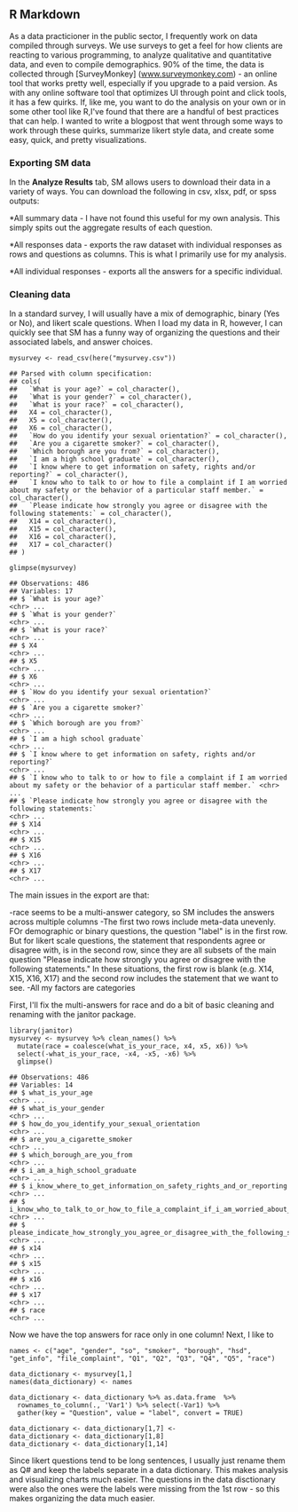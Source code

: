 R Markdown
----------

As a data practicioner in the public sector, I frequently work on data
compiled through surveys. We use surveys to get a feel for how clients
are reacting to various programming, to analyze qualitative and
quantitative data, and even to compile demographics. 90% of the time,
the data is collected through \[SurveyMonkey\] (www.surveymonkey.com) -
an online tool that works pretty well, especially if you upgrade to a
paid version. As with any online software tool that optimizes UI through
point and click tools, it has a few quirks. If, like me, you want to do
the analysis on your own or in some other tool like R,I've found that
there are a handful of best practices that can help. I wanted to write a
blogpost that went through some ways to work through these quirks,
summarize likert style data, and create some easy, quick, and pretty
visualizations.

### Exporting SM data

In the **Analyze Results** tab, SM allows users to download their data
in a variety of ways. You can download the following in csv, xlsx, pdf,
or spss outputs:

\*All summary data - I have not found this useful for my own analysis.
This simply spits out the aggregate results of each question.

\*All responses data - exports the raw dataset with individual responses
as rows and questions as columns. This is what I primarily use for my
analysis.

\*All individual responses - exports all the answers for a specific
individual.

### Cleaning data

In a standard survey, I will usually have a mix of demographic, binary
(Yes or No), and likert scale questions. When I load my data in R,
however, I can quickly see that SM has a funny way of organizing the
questions and their associated labels, and answer choices.

    mysurvey <- read_csv(here("mysurvey.csv"))

    ## Parsed with column specification:
    ## cols(
    ##   `What is your age?` = col_character(),
    ##   `What is your gender?` = col_character(),
    ##   `What is your race?` = col_character(),
    ##   X4 = col_character(),
    ##   X5 = col_character(),
    ##   X6 = col_character(),
    ##   `How do you identify your sexual orientation?` = col_character(),
    ##   `Are you a cigarette smoker?` = col_character(),
    ##   `Which borough are you from?` = col_character(),
    ##   `I am a high school graduate` = col_character(),
    ##   `I know where to get information on safety, rights and/or reporting?` = col_character(),
    ##   `I know who to talk to or how to file a complaint if I am worried about my safety or the behavior of a particular staff member.` = col_character(),
    ##   `Please indicate how strongly you agree or disagree with the following statements:` = col_character(),
    ##   X14 = col_character(),
    ##   X15 = col_character(),
    ##   X16 = col_character(),
    ##   X17 = col_character()
    ## )

    glimpse(mysurvey)

    ## Observations: 486
    ## Variables: 17
    ## $ `What is your age?`                                                                                                              <chr> ...
    ## $ `What is your gender?`                                                                                                           <chr> ...
    ## $ `What is your race?`                                                                                                             <chr> ...
    ## $ X4                                                                                                                               <chr> ...
    ## $ X5                                                                                                                               <chr> ...
    ## $ X6                                                                                                                               <chr> ...
    ## $ `How do you identify your sexual orientation?`                                                                                   <chr> ...
    ## $ `Are you a cigarette smoker?`                                                                                                    <chr> ...
    ## $ `Which borough are you from?`                                                                                                    <chr> ...
    ## $ `I am a high school graduate`                                                                                                    <chr> ...
    ## $ `I know where to get information on safety, rights and/or reporting?`                                                            <chr> ...
    ## $ `I know who to talk to or how to file a complaint if I am worried about my safety or the behavior of a particular staff member.` <chr> ...
    ## $ `Please indicate how strongly you agree or disagree with the following statements:`                                              <chr> ...
    ## $ X14                                                                                                                              <chr> ...
    ## $ X15                                                                                                                              <chr> ...
    ## $ X16                                                                                                                              <chr> ...
    ## $ X17                                                                                                                              <chr> ...

The main issues in the export are that:

-race seems to be a multi-answer category, so SM includes the answers
across multiple columns -The first two rows include meta-data unevenly.
FOr demographic or binary questions, the question "label" is in the
first row. But for likert scale questions, the statement that
respondents agree or disagree with, is in the second row, since they are
all subsets of the main question "Please indicate how strongly you agree
or disagree with the following statements." In these situations, the
first row is blank (e.g. X14, X15, X16, X17) and the second row includes
the statement that we want to see. -All my factors are categories

First, I'll fix the multi-answers for race and do a bit of basic
cleaning and renaming with the janitor package.

    library(janitor)
    mysurvey <- mysurvey %>% clean_names() %>% 
      mutate(race = coalesce(what_is_your_race, x4, x5, x6)) %>% 
      select(-what_is_your_race, -x4, -x5, -x6) %>% 
      glimpse()

    ## Observations: 486
    ## Variables: 14
    ## $ what_is_your_age                                                                                                              <chr> ...
    ## $ what_is_your_gender                                                                                                           <chr> ...
    ## $ how_do_you_identify_your_sexual_orientation                                                                                   <chr> ...
    ## $ are_you_a_cigarette_smoker                                                                                                    <chr> ...
    ## $ which_borough_are_you_from                                                                                                    <chr> ...
    ## $ i_am_a_high_school_graduate                                                                                                   <chr> ...
    ## $ i_know_where_to_get_information_on_safety_rights_and_or_reporting                                                             <chr> ...
    ## $ i_know_who_to_talk_to_or_how_to_file_a_complaint_if_i_am_worried_about_my_safety_or_the_behavior_of_a_particular_staff_member <chr> ...
    ## $ please_indicate_how_strongly_you_agree_or_disagree_with_the_following_statements                                              <chr> ...
    ## $ x14                                                                                                                           <chr> ...
    ## $ x15                                                                                                                           <chr> ...
    ## $ x16                                                                                                                           <chr> ...
    ## $ x17                                                                                                                           <chr> ...
    ## $ race                                                                                                                          <chr> ...

Now we have the top answers for race only in one column! Next, I like to

    names <- c("age", "gender", "so", "smoker", "borough", "hsd", "get_info", "file_complaint", "Q1", "Q2", "Q3", "Q4", "Q5", "race")

    data_dictionary <- mysurvey[1,] 
    names(data_dictionary) <- names

    data_dictionary <- data_dictionary %>% as.data.frame  %>% 
      rownames_to_column(., 'Var1') %>% select(-Var1) %>% 
      gather(key = "Question", value = "label", convert = TRUE)
      
    data_dictionary <- data_dictionary[1,7] <- 
    data_dictionary <- data_dictionary[1,8]
    data_dictionary <- data_dictionary[1,14]

Since likert questions tend to be long sentences, I usually just rename
them as Q\# and keep the labels separate in a data dictionary. This
makes analysis and visualizing charts much easier. The questions in the
data disctionary were also the ones were the labels were missing from
the 1st row - so this makes organizing the data much easier.

